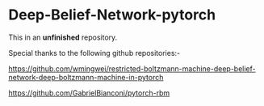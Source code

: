 # Deep-Belief-Network-pytorch
This in an **unfinished** repository.

Special thanks to the following github repositories:-

https://github.com/wmingwei/restricted-boltzmann-machine-deep-belief-network-deep-boltzmann-machine-in-pytorch

https://github.com/GabrielBianconi/pytorch-rbm
